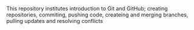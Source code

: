 This repository institutes introduction to Git and GitHub;  creating repositories, commiting, pushing code, createing and merging branches, pulling updates and resolving conflicts
